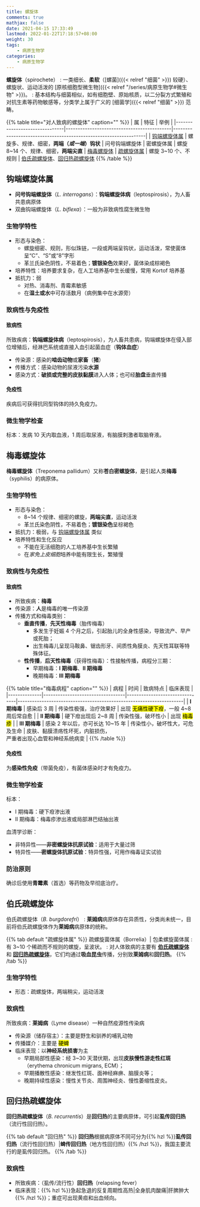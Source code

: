 ```yaml
---
title: 螺旋体
comments: true
mathjax: false
date: 2021-04-15 17:33:49
lastmod: 2022-01-22T17:18:57+08:00
weight: 30
tags:
    - 病原生物学
categories:
    - 病原生物学
---
```


**螺旋体**（spirochete）
: 一类细长、**柔软**（[螺菌]({{< relref "细菌" >}}) 较硬）、螺旋状、运动活泼的 [原核细胞型微生物]({{< relref "/series/病原生物学#微生物" >}})。
: 基本结构与细菌相似，如有细胞壁、原始核质，以二分裂方式繁殖和对抗生素等药物敏感等，分类学上属于广义的 [细菌学]({{< relref "细菌" >}}) 范畴。

<!--more-->

{{% table title="对人致病的螺旋体" caption="" %}}
| 属                            | 特征                                       | 举例                                                             |
|-------------------------------|--------------------------------------------|------------------------------------------------------------------|
| [钩端螺旋体属](#钩端螺旋体属) | 螺旋多、规律、细密，**两端（*或一端*）钩状** | 问号钩端螺旋体
| 密螺旋体属                    | 螺旋 8~14 个、规律、细密，**两端尖直**       | [梅毒螺旋体](#梅毒螺旋体)
| [疏螺旋体属](#疏螺旋体属)   | 螺旋 3~10 个、不规则                       | [伯氏疏螺旋体](#伯氏疏螺旋体)、[回归热疏螺旋体](#回归热疏螺旋体)
{{% /table %}}

## 钩端螺旋体属

- **问号钩端螺旋体**（*L. interrogans*）：**钩端螺旋体病**（leptospirosis），为人畜共患病原体
- 双曲钩端螺旋体（*L. biflexa*）：一般为非致病性腐生微生物

### 生物学特性

- 形态与染色：
    - 螺旋细密、规则，形似珠链，一段或两端呈钩状，运动活泼，常使菌体呈“C”、“S”或“8”字形
    - 革兰氏染色阴性，不易着色；**镀银染色**效果好，菌体染成棕褐色
- 培养特性：培养要求复杂，在人工培养基中生长缓慢，常用 Kortof 培养基
- 抵抗力：弱
    - 对热、消毒剂、青霉素敏感
    - 在**湿土或水**中可存活数月（病例集中在水源旁）

### 致病性与免疫性

#### 致病性

所致疾病：**钩端螺旋体病**（leptospirosis），为人畜共患病，钩端螺旋体在侵入部位增殖后，经淋巴系统或直接入血引起菌血症（**钩体血症**）
- 传染源：感染的**啮齿动物**或**家畜**（**猪**）
- 传播方式：感染动物的尿液污染**水源**
- 感染方式：**破损或完整的皮肤黏膜**进入人体；也可经**胎盘**垂直传播

#### 免疫性

疾病后可获得抗同型钩体的持久免疫力。

### 微生物学检查

标本：发病 10 天内取血液，1 周后取尿液，有脑膜刺激者取脑脊液。

## 梅毒螺旋体

**梅毒螺旋体**（Treponema pallidum）又称**苍白密螺旋体**，是引起人类**梅毒**（syphilis）的病原体。

### 生物学特性

- 形态与染色：
    - 8~14 个规律、细密的螺旋，**两端尖直**，运动活泼
    - 革兰氏染色阴性，不易着色；**镀银染色**呈棕褐色
- 抵抗力：极弱，与 [钩端螺旋体属](#钩端螺旋体属) 类似
- 培养特性和生化反应
    - 不能在无活细胞的人工培养基中生长繁殖
    - 在*家免上皮细胞*培养中能有限生长，繁殖慢

### 致病性与免疫性

#### 致病性

- 所致疾病：**梅毒**
- 传染源：**人**是梅毒的唯一传染源
- 传播方式和梅毒类别：
  - **垂直传播**，**先天性梅毒**（胎传梅毒）
      - 多发生于妊娠 4 个月之后，引起胎儿的全身性感染，导致流产、早产或死胎；
      - 出生梅毒儿呈现马鞍鼻、锯齿形牙、间质性角膜炎、先天性耳联等特殊体征。
  - **性传播**，**后天性梅毒**（获得性梅毒）：性接触传播，病程分三期：
      - 早期梅毒：**Ⅰ 期梅毒**、**Ⅱ 期梅毒**
      - 晚期梅毒：**Ⅲ 期梅毒**

{{% table title="梅毒病程" caption="" %}}
| 病程         | 时间                             | 致病特点                       | 临床表现                                                            |
|--------------|----------------------------------|--------------------------------|---------------------------------------------------------------------|
| **Ⅰ 期梅毒** | 感染后 3 周                      | 传染性极强，治疗效果好         | 出现 <mark>无痛性硬下疳</mark>，一般 4\~8 周后常自愈                         |
| **Ⅱ 期梅毒** | 硬下疳出现后 2\~8 周             | 传染性强，破坏性小             | 出现 <mark>梅毒疹</mark>                                                     |
| **Ⅲ 期梅毒** | 感染 2 年以后，亦可长达 10~15 年 | 传染性小，破坏性大，可危及生命 | 皮肤、黏膜溃疡性坏死，内脏损伤，<br/>严重者出现心血管和神经系统病变 |
{{% /table %}}

#### 免疫性

为**感染性免疫**（带菌免疫），有菌体感染时才有免疫力。

### 微生物学检查

标本：
- Ⅰ 期梅毒：硬下疳渗出液
- Ⅱ 期梅毒：梅毒疹渗出液或局部淋巴结抽出液

血清学诊断：
- 非特异性——**非密螺旋体抗原试验**：适用于大量过筛
- 特异性——**密螺旋体抗原试验**：特异性强，可用作梅毒证实试验

### 防治原则

确诊后使用**青霉素**（首选）等药物及早彻底治疗。

## 伯氏疏螺旋体

伯氏疏螺旋体（*B. burgdorefri*）
: **莱姆病**病原体存在异质性，分类尚未统一，目前将伯氏疏螺旋体作为**莱姆病**病原体的统称。

{{% tab default "疏螺旋体属" %}}
疏螺旋菌体属（Borrelia）| 包柔螺旋菌体属
: 有 3~10 个稀疏而不规则的螺旋，呈波状。
: 对人体致病的主要有 [**伯氏疏螺旋体**](#伯氏疏螺旋体) 和 [**回归热疏螺旋体**](#回归热疏螺旋体)，它们均通过**吸血昆虫**传播，分别致**莱姆病**和**回归热**。
{{% /tab %}}

### 生物学特性

- 形态：疏螺旋体，两端稍尖，运动活泼

### 致病性

所致疾病：**莱姆病**（Lyme disease）一种自然疫源性传染病
- 传染源（储存宿主）：主要是野生和驯养的哺乳动物
- 传播媒介：主要是 <mark>硬蜱</mark>
- 临床表现：以**神经系统损害**为主
    - 早期局部性感染：经 3~30 天潜伏期，出现**皮肤慢性游走性红斑**（erythema chronicum migrans, ECM）；
    - 早期播散性感染：继发性红斑、面神经麻痹、脑膜炎等；
    - 晚期持续性感染：慢性关节炎、周围神经炎、慢性萎缩性皮炎。

## 回归热疏螺旋体

**回归热疏螺旋体**（*B. recurrentis*）是**回归热**的主要病原体，可引起**虱传回归热**（流行性回归热）。

{{% tab default "回归热" %}}
**回归热**根据病原体不同可分为{{% hzl %}}**虱传回归热**（流行性回归热）|**蜱传回归热**（地方性回归热）{{% /hzl %}}，我国主要流行的是虱传回归热。
{{% /tab %}}

### 致病性

- 所致疾病：（虱传/流行性）**回归热**（relapsing fever）
- 临床表现：{{% hzl %}}急起急退的反复周期性高热|全身肌肉酸痛|肝脾肿大{{% /hzl %}}；重症可出现黄疸和出血倾向。

